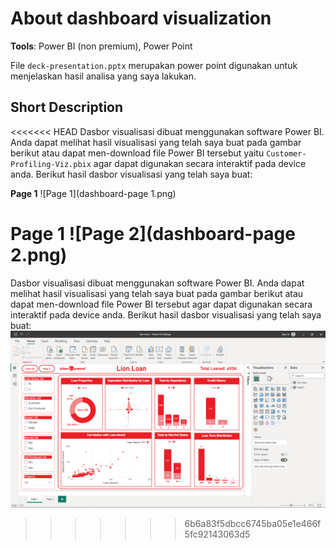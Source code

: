 # About dashboard visualization

**Tools**: Power BI (non premium), Power Point

File `deck-presentation.pptx` merupakan power point digunakan untuk menjelaskan hasil analisa yang saya lakukan.

## Short Description

<<<<<<< HEAD
Dasbor visualisasi dibuat menggunakan software Power BI. Anda dapat melihat hasil visualisasi yang telah saya buat pada gambar berikut atau dapat men-download file Power BI tersebut yaitu `Customer-Profiling-Viz.pbix` agar dapat digunakan secara interaktif pada device anda. Berikut hasil dasbor visualisasi yang telah saya buat:

**Page 1**
![Page 1](dashboard-page 1.png)

**Page 1**
![Page 2](dashboard-page 2.png)
=======
Dasbor visualisasi dibuat menggunakan software Power BI. Anda dapat melihat hasil visualisasi yang telah saya buat pada gambar berikut atau dapat men-download file Power BI tersebut agar dapat digunakan secara interaktif pada device anda. Berikut hasil dasbor visualisasi yang telah saya buat:
![Screenshoot](my-dashborad.png)
>>>>>>> 6b6a83f5dbcc6745ba05e1e466f5fc92143063d5
